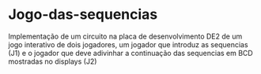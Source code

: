# Jogo-das-sequencias
Implementação de um circuito na placa de desenvolvimento DE2 de um jogo interativo de dois jogadores, um jogador que introduz as sequencias (J1) e o jogador que deve adivinhar a continuação das sequencias em BCD mostradas no displays (J2)
